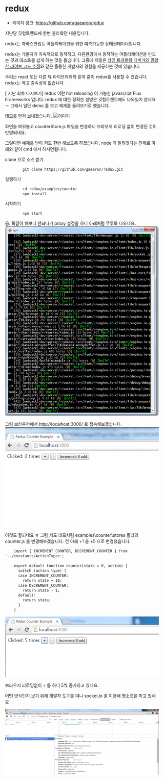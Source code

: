 # redux

- 페이지 링크: https://github.com/gaearon/redux

지난달 깃헙트렌드에 한번 올라왔던 내용입니다.

redux는 자바스크립트 어플리케이션을 위한 예측가능한 상태컨테이너입니다.

redux는 개발자가 지속적으로 동작하고, 다른환경에서 동작하는 어플리케이션을 만드는 것과 테스트를 쉽게 하는 것을 돕습니다.
그중에 제일은 [타임 트레블링 디버거와 결합한 라이브 코드 수정](https://github.com/gaearon/redux-devtools)와 같은 훌륭한 개발자의 경험을 제공하는 것에 있습니다. 

우리는 react 또는 다른 뷰 라이브러리와 같이 같이 redux를 사용할 수 있습니다.
redux는 작고 종속성이 없습니다.


[ 지난 회차 다시보기]
redux 이란 hot reloading 이 가능한 javascript Flux Frameworks 입니다.
redux 에 대한 정확한 설명은 깃헙트렌트에도 나와있지 않네요 ㅜ
그래서 일단 demo 를 보고 예제를 돌려보기로 했습니다.


 데모를 먼저 보내겠습니다.
![이미지](https://camo.githubusercontent.com/5688a6141e6a86baca5d252463dbbce86f8f71d2/68747470733a2f2f73332e616d617a6f6e6177732e636f6d2f662e636c2e6c792f6974656d732f325a324433553236306432413331316b3242307a2f53637265656e2532305265636f7264696e67253230323031352d30362d3033253230617425323030332e3232253230706d2e676966)

 화면을 띄워놓고 counterStore.js 파일을 변경하니 브라우저 리로딩 없이 변경된 것이 반영되네요.

그렇다면 예제를 받아 저도 한번 해보도록 하겠습니다. node 가 깔려잇다는 전제로 아래와 같이 cmd 에서 하시면됩니다.

clone 으로 소스 받기

			git clone https://github.com/gaearon/redux.git



실행하기

			cd redux/examples/counter
			npm install


시작하기

			npm start


음. 똑같이 해보니 안되다가 proxy 설정을 하니 아래처럼 쭈루룩 나오네요.
![이미지](../img/019-16-redux-01.png)


그럼 브라우저에서 http://localhost:3000/ 로 접속해보겠습니다.
![이미지](../img/019-16-redux-02.png)

이것도 잘되네요 ㅎ
그럼 저도 데모처럼 examples\counter\stores  폴더의 counter.js 를 변경해보겠습니다. 전 아래 +1 을 +5 으로 변경했습니다.

		import { INCREMENT_COUNTER, DECREMENT_COUNTER } from '../constants/ActionTypes';

		export default function counter(state = 0, action) {
		  switch (action.type) {
		  case INCREMENT_COUNTER:
		    return state + 10;
		  case DECREMENT_COUNTER:
		    return state - 1;
		  default:
		    return state;
		  }
		}

![이미지](../img/019-16-redux-03.png)

브라우저 리로딩없이 + 를 하니 5씩 증가하고 있네요.

어떤 방식인지 보기 위해 개발자 도구를 여니 socket.io 을 이용해 웹소켓을 하고 있네요

![이미지](../img/019-16-redux-04.png)
